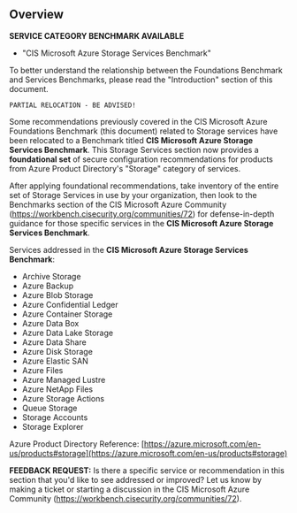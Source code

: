 ## Overview

**SERVICE CATEGORY BENCHMARK AVAILABLE**
- "CIS Microsoft Azure Storage Services Benchmark"

To better understand the relationship between the Foundations Benchmark and Services Benchmarks, please read the "Introduction" section of this document.

`PARTIAL RELOCATION - BE ADVISED!`

Some recommendations previously covered in the CIS Microsoft Azure Foundations Benchmark (this document) related to Storage services have been relocated to a Benchmark titled **CIS Microsoft Azure Storage Services Benchmark**. This Storage Services section now provides a **foundational set** of secure configuration recommendations for products from Azure Product Directory's "Storage" category of services.

After applying foundational recommendations, take inventory of the entire set of Storage Services in use by your organization, then look to the Benchmarks section of the CIS Microsoft Azure Community (https://workbench.cisecurity.org/communities/72) for defense-in-depth guidance for those specific services in the **CIS Microsoft Azure Storage Services Benchmark**.

Services addressed in the **CIS Microsoft Azure Storage Services Benchmark**:
- Archive Storage
- Azure Backup
- Azure Blob Storage
- Azure Confidential Ledger
- Azure Container Storage
- Azure Data Box
- Azure Data Lake Storage
- Azure Data Share
- Azure Disk Storage
- Azure Elastic SAN
- Azure Files
- Azure Managed Lustre
- Azure NetApp Files
- Azure Storage Actions
- Queue Storage
- Storage Accounts
- Storage Explorer

Azure Product Directory Reference: [https://azure.microsoft.com/en-us/products#storage](https://azure.microsoft.com/en-us/products#storage)

**FEEDBACK REQUEST:** Is there a specific service or recommendation in this section that you'd like to see addressed or improved? Let us know by making a ticket or starting a discussion in the CIS Microsoft Azure Community (https://workbench.cisecurity.org/communities/72).
